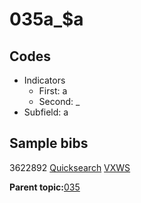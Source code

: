 # 035a\_$a

## Codes

-   Indicators
    -   First: a
    -   Second: \_
-   Subfield: a

## Sample bibs

3622892 [Quicksearch](https://search.library.yale.edu/catalog/3622892) [VXWS](http://prodorbis.library.yale.edu:7014/vxws/GetHoldingsService?bibId=3622892)

**Parent topic:**[035](../../tags/035/035.md)

